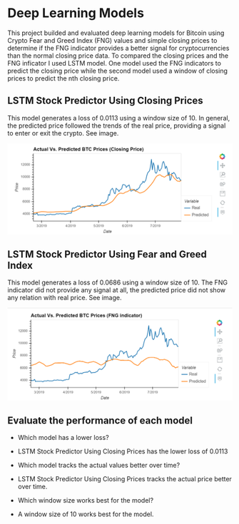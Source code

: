 # Deep Learning Models

This project builded and evaluated deep learning models for Bitcoin using Crypto Fear and Greed Index (FNG) values and simple closing prices to determine if the FNG indicator provides a better signal for cryptocurrencies than the normal closing price data. To compared the closing prices and the FNG inficator I used LSTM model. One model used the FNG indicators to predict the closing price while the second model used a window of closing prices to predict the nth closing price.

## LSTM Stock Predictor Using Closing Prices
This model generates a loss of 0.0113 using a window size of 10. In general, the predicted price followed the trends of the real price, providing a signal to enter or exit the crypto. See image.

![closing_price](./Images/closing_price.png)

## LSTM Stock Predictor Using Fear and Greed Index
This model generates a loss of 0.0686 using a window size of 10. The FNG indicator did not provide any signal at all, the predicted price did not show any relation with real price. See image.

![fng](./Images/fng.png)

## Evaluate the performance of each model

* Which model has a lower loss?
* LSTM Stock Predictor Using Closing Prices has the lower loss of 0.0113

* Which model tracks the actual values better over time?
* LSTM Stock Predictor Using Closing Prices tracks the actual price better over time.

* Which window size works best for the model?
* A window size of 10 works best for the model.